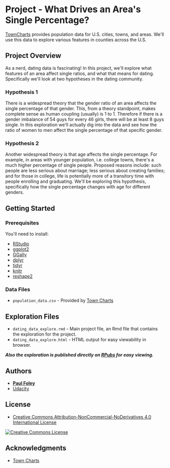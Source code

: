 # Project - What Drives an Area's Single Percentage?

[TownCharts](http://www.towncharts.com/) provides population data for U.S. cities, towns, and areas. We'll use this data to explore various features in counties across the U.S.


## Project Overview

As a nerd, dating data is fascinating! In this project, we'll explore what features of an area affect single ratios, and what that means for dating. Specifically we'll look at two hypotheses in the dating community.

### Hypothesis 1

There is a widespread theory that the gender ratio of an area affects the single percentage of that gender. This, from a theory standpoint, makes complete sense as human coupling (usually) is 1 to 1. Therefore if there is a gender imbalance of 54 guys for every 46 girls, there will be at least 8 guys single. In this exploration we'll actually dig into the data and see how the ratio of women to men affect the single percentage of that specific gender.

### Hypothesis 2

Another widespread theory is that age affects the single percentage. For example, in areas with younger population, i.e. college towns, there's a much higher percentage of single people. Proposed reasons include: such people are less serious about marriage; less serious about creating families; and for those in college, life is potentially more of a transitory time with people enrolling and graduating. We'll be exploring this hypothesis, specifically how the single percentage changes with age for different genders.


## Getting Started

### Prerequisites
You'll need to install:

* [RStudio](https://www.rstudio.com/products/rstudio/download/)
* [ggplot2](http://ggplot2.org/)
* [GGally](https://ggobi.github.io/ggally/)
* [dplyr](http://dplyr.tidyverse.org/)
* [tidyr](http://tidyr.tidyverse.org/)
* [knitr](https://yihui.name/knitr/)
* [reshape2](https://cran.r-project.org/web/packages/reshape2/index.html)

### Data Files

* `population_data.csv` - Provided by [Town Charts](hhttp://www.towncharts.com/)


## Exploration Files

* `dating_data_explore.rmd` - Main project file, an Rmd file that contains the exploration for the project. 
* `dating_data_explore.html` - HTML output for easy viewability in browser.

_**Also the exploration is published directly on [RPubs](http://rpubs.com/paulfoley/dating_data-explore) for easy viewing.**_


## Authors

* **[Paul Foley](https://github.com/paulfoley)**
* [Udacity](https://www.udacity.com/)


## License

* <a rel="license" href="https://creativecommons.org/licenses/by-nc-nd/4.0/"> Creative Commons Attribution-NonCommercial-NoDerivatives 4.0 International License</a>

<a rel="license" href="https://creativecommons.org/licenses/by-nc-nd/4.0/">
	<img alt="Creative Commons License" style="border-width:0" src="https://i.creativecommons.org/l/by-nc-nd/4.0/88x31.png" />
</a>


## Acknowledgments

* [Town Charts](hhttp://www.towncharts.com/)
